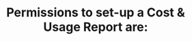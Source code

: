 ---
layout: answer
title: "Permissions to set-up a Cost & Usage Report are:"
blurb: "<p>As with pretty much everything else in AWS, permissions to set-up a Cost & Usage Report are governed by IAM policies. (As are all billing and cost manag"
quid: 177
---